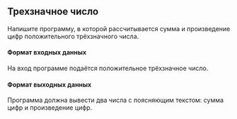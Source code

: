 ## Трехзначное число

Напишите программу, в которой рассчитывается сумма и произведение цифр положительного трёхзначного числа.

#### Формат входных данных
На вход программе подаётся положительное трёхзначное число.

#### Формат выходных данных
Программа должна вывести два числа с поясняющим текстом: сумма цифр и произведение цифр.